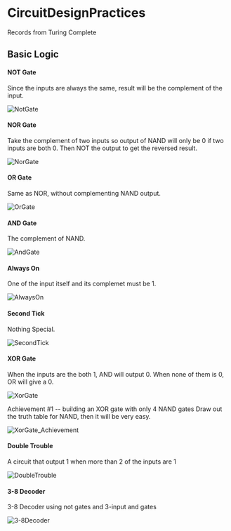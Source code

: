 # CircuitDesignPractices
Records from Turing Complete

## Basic Logic


#### NOT Gate
Since the inputs are always the same, result will be the complement of the input.

![NotGate](https://user-images.githubusercontent.com/64894558/145147238-7df0f360-4ce1-42b6-a422-baf86c81adc1.png)

#### NOR Gate
Take the complement of two inputs so output of NAND will only be 0 if two inputs are both 0. Then NOT the output to get the reversed result.

![NorGate](https://user-images.githubusercontent.com/64894558/145147253-24b62caf-fec6-4776-b5d9-8ae0fd640b34.png)

#### OR Gate
Same as NOR, without complementing NAND output.

![OrGate](https://user-images.githubusercontent.com/64894558/145147835-2fce94c1-b864-4cfa-a624-4fffe66b476e.png)

#### AND Gate
The complement of NAND.

![AndGate](https://user-images.githubusercontent.com/64894558/145147848-d594626b-19e8-4ae8-8129-43f157deb22c.png)

#### Always On
One of the input itself and its complemet must be 1.

![AlwaysOn](https://user-images.githubusercontent.com/64894558/145150096-17517de5-074d-4ca6-aaf4-f0a5a5fe3aae.png)

#### Second Tick
Nothing Special.

![SecondTick](https://user-images.githubusercontent.com/64894558/145150098-05d61689-3b31-4a1c-ae47-29f711de4c20.png)

#### XOR Gate
When the inputs are the both 1, AND will output 0. When none of them is 0, OR will give a 0.

![XorGate](https://user-images.githubusercontent.com/64894558/145150105-c85d59b1-aeb7-493c-8474-0f648e5531ab.png)

Achievement #1 -- building an XOR gate with only 4 NAND gates
Draw out the truth table for NAND, then it will be very easy.

![XorGate_Achievement](https://user-images.githubusercontent.com/64894558/145150112-87c4bb3f-9c63-4240-873c-b4413e190d66.png)

#### Double Trouble
A circuit that output 1 when more than 2 of the inputs are 1

![DoubleTrouble](https://user-images.githubusercontent.com/64894558/144798690-397dec03-702e-4d92-a5c4-62874ba965a4.png)

#### 3-8 Decoder
3-8 Decoder using not gates and 3-input and gates

![3-8Decoder](https://user-images.githubusercontent.com/64894558/144799076-93dac7aa-3c14-4792-ba87-bc2f43bdc505.png)
